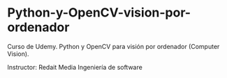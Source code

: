 # Python-y-OpenCV-vision-por-ordenador
Curso de Udemy. 
Python y OpenCV para visión por ordenador (Computer Vision). 

Instructor: Redait Media  Ingeniería de software
